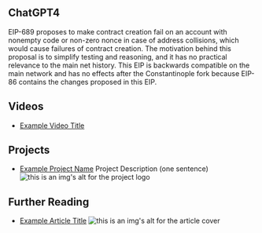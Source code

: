 ## ChatGPT4

EIP-689 proposes to make contract creation fail on an account with nonempty code or non-zero nonce in case of address collisions, which would cause failures of contract creation. The motivation behind this proposal is to simplify testing and reasoning, and it has no practical relevance to the main net history. This EIP is backwards compatible on the main network and has no effects after the Constantinople fork because EIP-86 contains the changes proposed in this EIP.

## Videos

- [Example Video Title](https://www.youtube.com/watch?v=TDGq4aeevgY)

## Projects

- [Example Project Name](https://xxxx.xxx/xxxxx) Project Description (one sentence) ![this is an img's alt for the project logo](https://xxxx.xxx/project-logo.xxx)

## Further Reading

- [Example Article Title](https://xxxx.xxx/xxxxx) ![this is an img's alt for the article cover](https://xxxx.xxx/article-cover.xxx)
